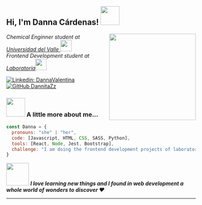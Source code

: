 <h2> Hi, I'm Danna Cárdenas! <img src="https://media.giphy.com/media/mGcNjsfWAjY5AEZNw6/giphy.gif" width="50"></h2>
<img align='right' src="https://cdn.shopify.com/s/files/1/0750/3577/products/alice-in-wonderland-pdxc1187-color-illustration-piddix_471_2048x.jpg?v=1515570428" width="230">
<p><em>Chemical Enginner student at <a href="https://www.univalle.edu.co/">Universidad del Valle </a><img src="https://media.giphy.com/media/fYSnHlufseco8Fh93Z/giphy.gif" width="30"></br>Frontend Development student at <a href="https://www.laboratoria.la/">Laboratoria</a><img src="https://media.giphy.com/media/WUlplcMpOCEmTGBtBW/giphy.gif" width="30"> 
</em></p>

[![Linkedin: DannaValentina](https://img.shields.io/badge/-DannaCardenas-blue?style=flat-square&logo=Linkedin&logoColor=white&link=https://www.linkedin.com/in/danna-valentina-cardenas/)](https://www.linkedin.com/in/danna-valentina-cardenas/)
[![GitHub DannitaZz](https://img.shields.io/github/followers/DannitaZz?label=follow&style=social)](https://github.com/DannitaZz)


### <img src="https://media.giphy.com/media/VgCDAzcKvsR6OM0uWg/giphy.gif" width="50"> A little more about me...  

```javascript
const Danna = {
  pronouns: "she" | "her",
  code: [Javascript, HTML, CSS, SASS, Python],
  tools: [React, Node, Jest, Bootstrap],
  challenge: "I am doing the frontend development projects of laboratoria"
}
```

<img src="https://media1.giphy.com/media/NRW2yP1aoYTsY/giphy.gif?cid=ecf05e47r0exy01kp7wdq6ald6rm1cm0b49gkxendw8vayci&rid=giphy.gif&ct=g" width="60"> <em><b>I love learning new things and I found in web development a whole world of wonders to discover :heart:   </b></em>

---


